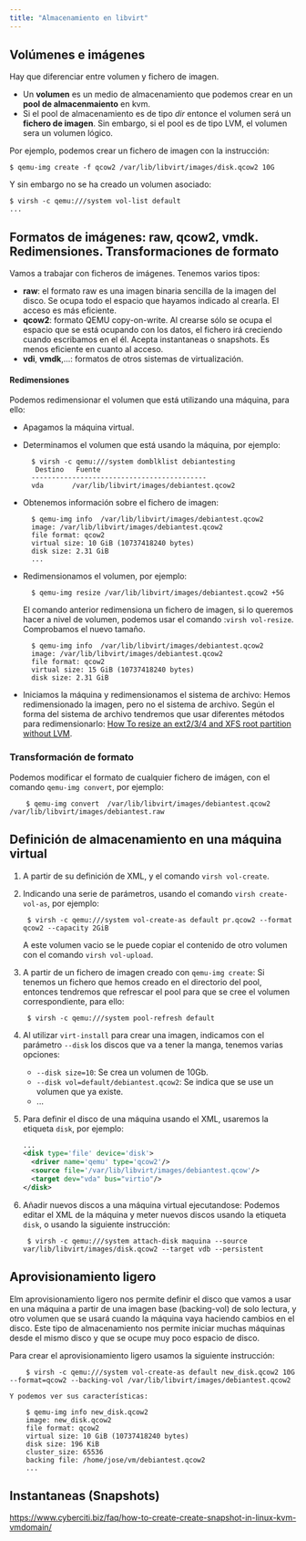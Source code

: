 ```yaml
---
title: "Almacenamiento en libvirt"
---
```


## Volúmenes e imágenes

Hay que diferenciar entre volumen y fichero de imagen. 

* Un **volumen** es un medio de almacenamiento que podemos crear en un **pool de almacenmaiento** en kvm.
* Si el pool de almacenamiento es de tipo *dir* entonce el volumen será un **fichero de imagen**. Sin embargo, si el pool es de tipo LVM, el volumen sera un volumen lógico.

Por ejemplo, podemos crear un fichero de imagen con la instrucción:

    $ qemu-img create -f qcow2 /var/lib/libvirt/images/disk.qcow2 10G

Y sin embargo no se ha creado un volumen asociado:

    $ virsh -c qemu:///system vol-list default
    ...

## Formatos de imágenes: raw, qcow2, vmdk. Redimensiones. Transformaciones de formato

Vamos a trabajar con ficheros de imágenes. Tenemos varios tipos:

* **raw**: el formato raw es una imagen binaria sencilla de la imagen del disco. Se ocupa todo el espacio que hayamos indicado al crearla. El acceso es más eficiente.
* **qcow2**: formato QEMU copy-on-write. Al crearse sólo se ocupa el espacio que se está ocupando con los datos, el fichero irá creciendo cuando escribamos en el él. Acepta instantaneas o snapshots. Es menos eficiente en cuanto al acceso.
* **vdi**, **vmdk**,...: formatos de otros sistemas de virtualización.

#### Redimensiones

Podemos redimensionar el volumen que está utilizando una máquina, para ello:

* Apagamos la máquina virtual.
* Determinamos el volumen que está usando la máquina, por ejemplo:

        $ virsh -c qemu:///system domblklist debiantesting
         Destino   Fuente
        -------------------------------------------
        vda       /var/lib/libvirt/images/debiantest.qcow2

* Obtenemos información sobre el fichero de imagen:

        $ qemu-img info  /var/lib/libvirt/images/debiantest.qcow2
        image: /var/lib/libvirt/images/debiantest.qcow2
        file format: qcow2
        virtual size: 10 GiB (10737418240 bytes)
        disk size: 2.31 GiB
        ...

* Redimensionamos el volumen, por ejemplo:

        $ qemu-img resize /var/lib/libvirt/images/debiantest.qcow2 +5G
    
    El comando anterior redimensiona un fichero de imagen, si lo queremos hacer a nivel de volumen, podemos usar el comando :`virsh vol-resize`. Comprobamos el nuevo tamaño.

        $ qemu-img info  /var/lib/libvirt/images/debiantest.qcow2
        image: /var/lib/libvirt/images/debiantest.qcow2
        file format: qcow2
        virtual size: 15 GiB (10737418240 bytes)
        disk size: 2.31 GiB

* Iniciamos la máquina y redimensionamos el sistema de archivo: Hemos redimensionado la imagen, pero no el sistema de archivo. Según el forma del sistema de archivo tendremos que usar diferentes métodos para redimensionarlo: [How To resize an ext2/3/4 and XFS root partition without LVM](https://computingforgeeks.com/resize-ext-and-xfs-root-partition-without-lvm/).

### Transformación de formato

Podemos modificar el formato de cualquier fichero de imágen, con el comando `qemu-img convert`, por ejemplo:

        $ qemu-img convert  /var/lib/libvirt/images/debiantest.qcow2  /var/lib/libvirt/images/debiantest.raw

## Definición de almacenamiento en una máquina virtual

1. A partir de su definición de XML, y el comando `virsh vol-create`.
2. Indicando una serie de parámetros, usando el comando `virsh create-vol-as`, por ejemplo:

        $ virsh -c qemu:///system vol-create-as default pr.qcow2 --format qcow2 --capacity 2GiB

    A este volumen vacio se le puede copiar el contenido de otro volumen con el comando `virsh vol-upload`.

3. A partir de un fichero de imagen creado con `qemu-img create`: Si tenemos un fichero que hemos creado en el directorio del pool, entonces tendremos que refrescar el pool para que se cree el volumen correspondiente, para ello: 

        $ virsh -c qemu:///system pool-refresh default

4. Al utilizar `virt-install` para crear una imagen, indicamos con el parámetro `--disk` los discos que va a tener la manga, tenemos varias opciones:

    * `--disk size=10`: Se crea un volumen de 10Gb.
    * `--disk vol=default/debiantest.qcow2`: Se indica que se use un volumen que ya existe.
    * ...

5. Para definir el disco de una máquina usando el XML, usaremos la etiqueta `disk`, por ejemplo:

    ```xml
    ...
    <disk type='file' device='disk'>
      <driver name='qemu' type='qcow2'/>
      <source file='/var/lib/libvirt/images/debiantest.qcow'/>
      <target dev="vda" bus="virtio"/>
    </disk>
    ```
6. Añadir nuevos discos a una máquina virtual ejecutandose: Podemos editar el XML de la máquina y meter nuevos discos usando la etiqueta `disk`, o usando la siguiente instrucción:

        $ virsh -c qemu:///system attach-disk maquina --source var/lib/libvirt/images/disk.qcow2 --target vdb --persistent


## Aprovisionamiento ligero

Elm aprovisionamiento ligero nos permite definir el disco que vamos a usar en una máquina a partir de una imagen base (backing-vol) de solo lectura, y otro volumen que se usará cuando la máquina vaya haciendo cambios en el disco. Este tipo de almacenamiento nos permite iniciar muchas máquinas desde el mismo disco y que se ocupe muy poco espacio de disco.

Para crear el aprovisionamiento ligero usamos la siguiente instrucción:

        $ virsh -c qemu:///system vol-create-as default new_disk.qcow2 10G --format=qcow2 --backing-vol /var/lib/libvirt/images/debiantest.qcow2 
    
    Y podemos ver sus características:

        $ qemu-img info new_disk.qcow2 
        image: new_disk.qcow2
        file format: qcow2
        virtual size: 10 GiB (10737418240 bytes)
        disk size: 196 KiB
        cluster_size: 65536
        backing file: /home/jose/vm/debiantest.qcow2
        ...


## Instantaneas (Snapshots)

https://www.cyberciti.biz/faq/how-to-create-create-snapshot-in-linux-kvm-vmdomain/